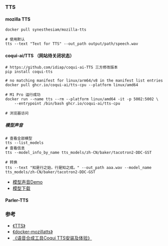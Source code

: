 ### TTS
#### mozilla TTS
```shell
docker pull synesthesiam/mozilla-tts

# 使用默认
tts --text "Text for TTS" --out_path output/path/speech.wav
```
#### coqui-ai/TTS （网站待关闭状态）
```shell
# https://github.com/idiap/coqui-ai-TTS 三方修改版本
pip install coqui-tts

# no matching manifest for linux/arm64/v8 in the manifest list entries
docker pull ghcr.io/coqui-ai/tts-cpu --platform linux/amd64 

# M1 Pro 运行成功
docker run --name tts --rm --platform linux/amd64 -it -p 5002:5002 \
    --entrypoint /bin/bash ghcr.io/coqui-ai/tts-cpu 

# 浏览器访问
```
##### 模型声音
```shell
# 查看全部模型
tts --list_models
# 查看信息
tts --model_info_by_name tts_models/zh-CN/baker/tacotron2-DDC-GST

# 转换
tts --text "知是行之始，行是知之成。" --out_path aaa.wav --model_name tts_models/zh-CN/baker/tacotron2-DDC-GST
```
+ [模型声音Demo](https://mbarnig.github.io/TTS-Models-Comparison/)
+ [模型下载](https://github.com/coqui-ai/TTS/releases/tag/v0.6.1_models)


#### Parler-TTS






### 参考
+ [《TTS》](https://github.com/mozilla/TTS)
+ [《docker-mozillatts》](https://github.com/synesthesiam/docker-mozillatts)
+ [《语音合成工具Coqui TTS安装及体验》](https://blog.csdn.net/tangyin025/article/details/129525878)